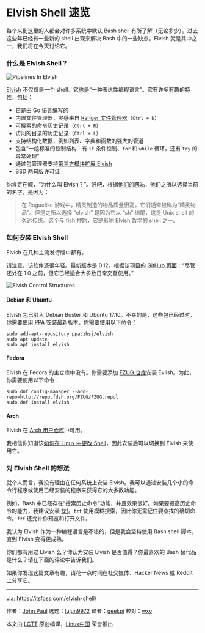 [#]: collector: (lujun9972)
[#]: translator: (geekpi)
[#]: reviewer: (wxy)
[#]: publisher: (wxy)
[#]: url: (https://linux.cn/article-11393-1.html)
[#]: subject: (A Quick Look at Elvish Shell)
[#]: via: (https://itsfoss.com/elvish-shell/)
[#]: author: (John Paul https://itsfoss.com/author/john/)

Elvish Shell 速览
======

每个来到这里的人都会对许多系统中默认 Bash shell 有所了解（无论多少）。过去这些年已经有一些新的 shell 出现来解决 Bash 中的一些缺点。Elvish 就是其中之一，我们将在今天讨论它。

### 什么是 Elvish Shell？

![Pipelines In Elvish][1]

[Elvish][2] 不仅仅是一个 shell。它[也是][3]“一种表达性编程语言”。它有许多有趣的特性，包括：

* 它是由 Go 语言编写的
* 内置文件管理器，灵感来自 [Ranger 文件管理器][4]（`Ctrl + N`）
* 可搜索的命令历史记录（`Ctrl + R`）
* 访问的目录的历史记录（`Ctrl + L`）
* 支持结构化数据，例如列表、字典和函数的强大的管道
* 包含“一组标准的控制结构：有 `if` 条件控制、`for` 和 `while` 循环，还有 `try` 的异常处理”
* 通过包管理器支持[第三方模块扩展 Elvish][5]
* BSD 两句版许可证

你肯定在喊，“为什么叫 Elvish？”。好吧，根据[他们的网站][6]，他们之所以选择当前的名字，是因为：

> 在 Roguelike 游戏中，精灵制造的物品质量很高。它们通常被称为“精灵物品”。但是之所以选择 “elvish” 是因为它以 “sh” 结尾，这是 Unix shell 的久远传统。这个与 fish 押韵，它是影响 Elvish 哲学的 shell 之一。

### 如何安装 Elvish Shell

Elvish 在几种主流发行版中都有。

请注意，该软件还很年轻。最新版本是 0.12。根据该项目的 [GitHub 页面][3]：“尽管还处在 1.0 之前，但它已经适合大多数日常交互使用。”

![Elvish Control Structures][7]

#### Debian 和 Ubuntu

Elvish 包已引入 Debian Buster 和 Ubuntu 17.10。不幸的是，这些包已经过时，你需要使用 [PPA][8] 安装最新版本。你需要使用以下命令：

```
sudo add-apt-repository ppa:zhsj/elvish
sudo apt update
sudo apt install elvish
```

#### Fedora

Elvish 在 Fedora 的主仓库中没有。你需要添加 [FZUG 仓库][9]安装 Evlish。为此，你需要使用以下命令：

```
sudo dnf config-manager --add-repo=http://repo.fdzh.org/FZUG/FZUG.repol
sudo dnf install elvish
```

#### Arch

Elvish 在 [Arch 用户仓库][10]中可用。

我相信你知道该[如何在 Linux 中更改 Shell][11]，因此安装后可以切换到 Elvish 来使用它。

### 对 Elvish Shell 的想法

就个人而言，我没有理由在任何系统上安装 Elvish。我可以通过安装几个小的命令行程序或使用已经安装的程序来获得它的大多数功能。

例如，Bash 中已经存在“搜索历史命令”功能，并且效果很好。如果要提高历史命令的能力，我建议安装 [fzf][12]。`fzf` 使用模糊搜索，因此你无需记住要查找的确切命令。`fzf` 还允许你预览和打开文件。

我认为 Elvish 作为一种编程语言是不错的，但是我会坚持使用 Bash shell 脚本，直到 Elvish 变得更成熟。

你们都有用过 Elvish 么？你认为安装 Elvish 是否值得？你最喜欢的 Bash 替代品是什么？请在下面的评论中告诉我们。

如果你发现这篇文章有趣，请花一点时间在社交媒体、Hacker News 或 Reddit 上分享它。

--------------------------------------------------------------------------------

via: https://itsfoss.com/elvish-shell/

作者：[John Paul][a]
选题：[lujun9972][b]
译者：[geekpi](https://github.com/geekpi)
校对：[wxy](https://github.com/wxy)

本文由 [LCTT](https://github.com/LCTT/TranslateProject) 原创编译，[Linux中国](https://linux.cn/) 荣誉推出

[a]: https://itsfoss.com/author/john/
[b]: https://github.com/lujun9972
[1]: https://i2.wp.com/itsfoss.com/wp-content/uploads/2019/05/pipelines-in-elvish.png?fit=800%2C421&ssl=1
[2]: https://elv.sh/
[3]: https://github.com/elves/elvish
[4]: https://ranger.github.io/
[5]: https://github.com/elves/awesome-elvish
[6]: https://elv.sh/ref/name.html
[7]: https://i0.wp.com/itsfoss.com/wp-content/uploads/2019/05/Elvish-control-structures.png?fit=800%2C425&ssl=1
[8]: https://launchpad.net/%7Ezhsj/+archive/ubuntu/elvish
[9]: https://github.com/FZUG/repo/wiki/Add-FZUG-Repository
[10]: https://aur.archlinux.org/packages/elvish/
[11]: https://linuxhandbook.com/change-shell-linux/
[12]: https://github.com/junegunn/fzf
[13]: http://reddit.com/r/linuxusersgroup
